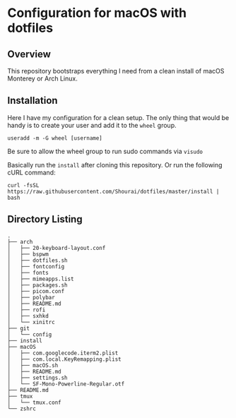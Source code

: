 # Configuration for macOS with dotfiles

## Overview
This repository bootstraps everything I need from a clean install of macOS Monterey or Arch Linux.

## Installation
Here I have my configuration for a clean setup.
The only thing that would be handy is to create your user and add it to the `wheel` group.

```
useradd -m -G wheel [username]
```
Be sure to allow the wheel group to run sudo commands via `visudo`

Basically run the `install` after cloning this repository.
Or run the following cURL command:

```
curl -fsSL https://raw.githubusercontent.com/Shourai/dotfiles/master/install | bash
```

## Directory Listing
```
.
├── arch
│   ├── 20-keyboard-layout.conf
│   ├── bspwm
│   ├── dotfiles.sh
│   ├── fontconfig
│   ├── fonts
│   ├── mimeapps.list
│   ├── packages.sh
│   ├── picom.conf
│   ├── polybar
│   ├── README.md
│   ├── rofi
│   ├── sxhkd
│   └── xinitrc
├── git
│   └── config
├── install
├── macOS
│   ├── com.googlecode.iterm2.plist
│   ├── com.local.KeyRemapping.plist
│   ├── macOS.sh
│   ├── README.md
│   ├── settings.sh
│   └── SF-Mono-Powerline-Regular.otf
├── README.md
├── tmux
│   └── tmux.conf
└── zshrc
```
